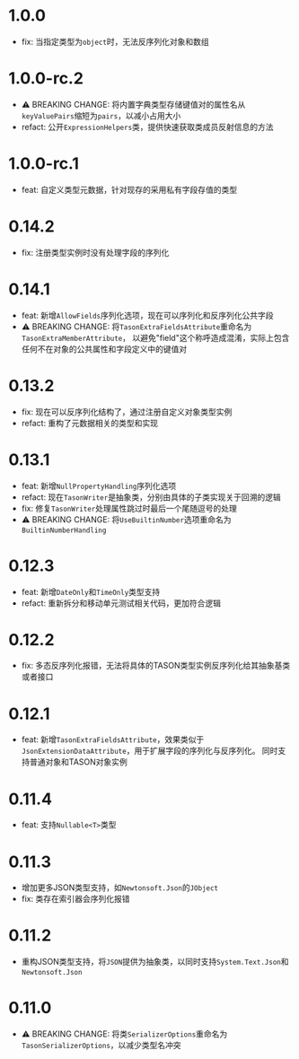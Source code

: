 # 1.0.0

* fix: 当指定类型为`object`时，无法反序列化对象和数组

# 1.0.0-rc.2

* ⚠️ BREAKING CHANGE: 将内置字典类型存储键值对的属性名从`keyValuePairs`缩短为`pairs`，以减小占用大小
* refact: 公开`ExpressionHelpers`类，提供快速获取类成员反射信息的方法

# 1.0.0-rc.1

* feat: 自定义类型元数据，针对现存的采用私有字段存值的类型

# 0.14.2

* fix: 注册类型实例时没有处理字段的序列化

# 0.14.1

* feat: 新增`AllowFields`序列化选项，现在可以序列化和反序列化公共字段
* ⚠️ BREAKING CHANGE: 将`TasonExtraFieldsAttribute`重命名为`TasonExtraMemberAttribute`，
以避免"field"这个称呼造成混淆，实际上包含任何不在对象的公共属性和字段定义中的键值对

# 0.13.2

* fix: 现在可以反序列化结构了，通过注册自定义对象类型实例
* refact: 重构了元数据相关的类型和实现

# 0.13.1

* feat: 新增`NullPropertyHandling`序列化选项
* refact: 现在`TasonWriter`是抽象类，分别由具体的子类实现关于回溯的逻辑
* fix: 修复`TasonWriter`处理属性跳过时最后一个尾随逗号的处理
* ⚠️ BREAKING CHANGE: 将`UseBuiltinNumber`选项重命名为`BuiltinNumberHandling`

# 0.12.3

* feat: 新增`DateOnly`和`TimeOnly`类型支持
* refact: 重新拆分和移动单元测试相关代码，更加符合逻辑

# 0.12.2

* fix: 多态反序列化报错，无法将具体的TASON类型实例反序列化给其抽象基类或者接口

# 0.12.1

* feat: 新增`TasonExtraFieldsAttribute`，效果类似于`JsonExtensionDataAttribute`，用于扩展字段的序列化与反序列化。
同时支持普通对象和TASON对象实例

# 0.11.4

* feat: 支持`Nullable<T>`类型

# 0.11.3

* 增加更多JSON类型支持，如`Newtonsoft.Json`的`JObject`
* fix: 类存在索引器会序列化报错

# 0.11.2

* 重构JSON类型支持，将`JSON`提供为抽象类，以同时支持`System.Text.Json`和`Newtonsoft.Json`

# 0.11.0

* ⚠️ BREAKING CHANGE: 将类`SerializerOptions`重命名为`TasonSerializerOptions`，以减少类型名冲突
